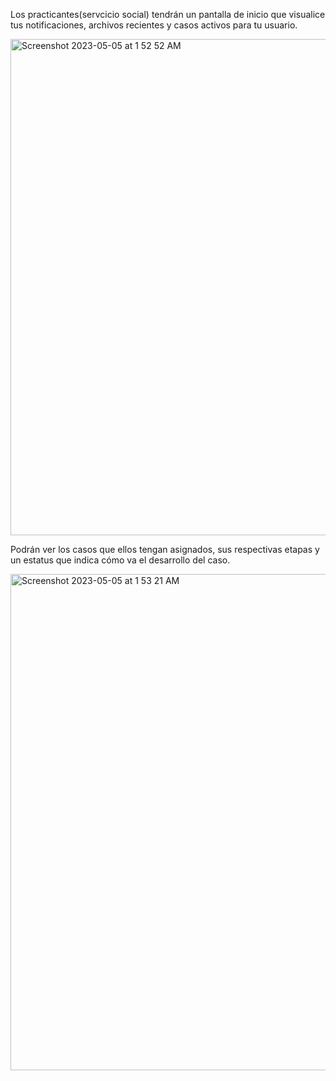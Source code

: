 Los practicantes(servcicio social) tendrán un pantalla de inicio que visualice tus notificaciones, archivos recientes y casos activos para tu usuario.

<img width="794" alt="Screenshot 2023-05-05 at 1 52 52 AM" src="https://user-images.githubusercontent.com/123345341/236467382-d320f383-5709-4dc2-91d9-388a90a2526c.png">

Podrán ver los casos que ellos tengan asignados, sus respectivas etapas y un estatus que indica cómo va el desarrollo del caso.

<img width="794" alt="Screenshot 2023-05-05 at 1 53 21 AM" src="https://user-images.githubusercontent.com/123345341/236467467-20006d62-e8a2-478a-95ac-d1799841298d.png">
